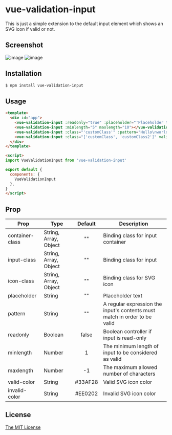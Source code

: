 # vue-validation-input

This is just a simple extension to the default input element which shows an SVG icon if valid or not.

## Screenshot
![image](https://user-images.githubusercontent.com/70732026/115116282-5baa5880-9fcb-11eb-8f92-bc7a18d08422.png)
![image](https://user-images.githubusercontent.com/70732026/115116323-83012580-9fcb-11eb-9810-ff219c4b069f.png)

## Installation

```bash
$ npm install vue-validation-input
```

## Usage
```html
<template>
  <div id="app">
    <vue-validation-input :readonly="true" :placeholder="'Placeholder text'"></vue-validation-input>
    <vue-validation-input :minlength="5" maxlength="10"></vue-validation-input>
    <vue-validation-input :class="'customClass'" :pattern="Hello\nworld"></vue-validation-input>
    <vue-validation-input :class="['customClass', 'customClass2']" valid-color="'green'"></vue-validation-input>
  </div>
</template>

<script>
import VueValidationInput from 'vue-validation-input'

export default {
  components: {
    VueValidationInput
  },
}
</script>
```

## Prop

| Prop                          | Type               | Default     | Description                              |
|-------------------------------|--------------------|:-----------:|------------------------------------------|
| container-class               | String, Array, Object | ""       | Binding class for input container |
| input-class                   | String, Array, Object | ""       | Binding class for input |
| icon-class                    | String, Array, Object | ""       | Binding class for SVG icon |
| placeholder                   | String             | ""          | Placeholder text |
| pattern                       | String             | ""          | A regular expression the input's contents must match in order to be valid |
| readonly                      | Boolean            | false       | Boolean controller if input is read-only |
| minlength                     | Number             | 1           | The minimum length of input to be considered as valid |
| maxlength                     | Number             | -1          | The maximum allowed number of characters |
| valid-color                   | String             | #33AF28 | Valid SVG icon color |
| invalid-color                 | String             | #EE0202 | Invalid SVG icon color |


## License

[The MIT License](http://opensource.org/licenses/MIT)
